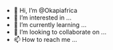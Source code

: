 - 👋 Hi, I’m @Okapiafrica
- 👀 I’m interested in ...
- 🌱 I’m currently learning ...
- 💞️ I’m looking to collaborate on ...
- 📫 How to reach me ...

<!---
Okapiafrica/Okapiafrica is a ✨ special ✨ repository because its `README.md` (this file) appears on your GitHub profile.
You can click the Preview link to take a look at your changes.
--->
